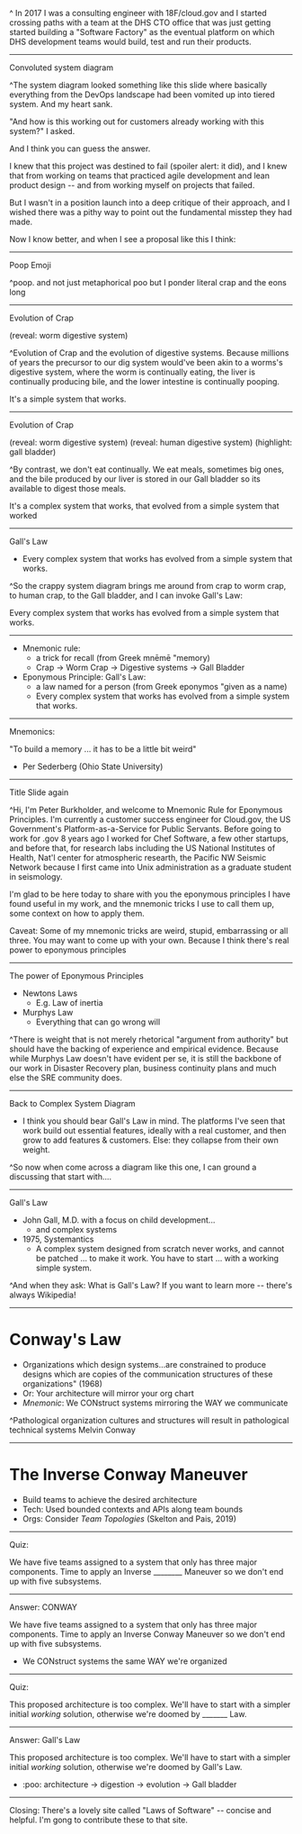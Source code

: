 ^ In 2017 I was a consulting engineer with 18F/cloud.gov
and I started crossing paths with a team at the DHS CTO
office that was just getting started building a "Software Factory" as the 
eventual platform on which DHS development teams would
build, test and run their products.

---

Convoluted system diagram

^The system diagram looked something like this slide
where basically everything from the DevOps landscape
had been vomited up into tiered system. And my heart sank.

"And how is this working out for customers already working
with this system?" I asked. 

And I think you can guess the answer.

I knew that this project was destined to fail (spoiler alert: it
did), and I knew that from working on teams that practiced agile 
development and lean product design -- and from working myself on
projects that failed.

But I wasn't in a position launch into a deep critique of their
approach, and I wished there was a pithy way to point out the
fundamental misstep they had made.

Now I know better, and when I see a proposal like this I think:

---

Poop Emoji

^poop. and not just metaphorical poo but I ponder literal
crap and the eons long

---

Evolution of Crap

(reveal: worm digestive system)

^Evolution of Crap and the evolution of digestive systems. Because millions 
of years the precursor to our dig system would've been akin to
a worms's digestive system, where the worm is continually eating,
the liver is continually producing bile, and the lower intestine
is continually pooping.

It's a simple system that works.

---

Evolution of Crap

(reveal: worm digestive system)
(reveal: human digestive system)
(highlight: gall bladder)

^By contrast, we don't eat continually. We eat meals, sometimes big ones,
and the bile produced by our liver is stored in our Gall bladder so
its available to digest those meals. 

It's a complex system that works, that evolved from a simple system that
worked

---

Gall's Law
* Every complex system that works has evolved from a simple system that works.

^So the crappy system diagram brings me around from crap to
worm crap, to human crap, to the Gall bladder, and I can invoke
Gall's Law:

Every complex system that works has evolved from a simple system that works.

---

* Mnemonic rule: 
  * a trick for recall (from Greek mnēmē "memory)
  * Crap -> Worm Crap -> Digestive systems -> Gall Bladder
* Eponymous Principle: Gall's Law:
  * a law named for a person (from Greek eponymos "given as a name)
  * Every complex system that works has evolved from a simple system that works.

---

Mnemonics:

"To build a memory ... it has to be a little bit weird"
- Per Sederberg (Ohio State University)


---

Title Slide again

^Hi, I'm Peter Burkholder, and welcome to Mnemonic Rule for Eponymous
Principles. I'm currently a customer success engineer for Cloud.gov, the
US Government's Platform-as-a-Service for Public Servants. Before going to
work for .gov 8 years ago I worked for Chef Software, a few other startups, 
and before that, for research labs including the US National Institutes of
Health, Nat'l center for atmospheric researth, the Pacific NW Seismic Network
because I first came into Unix administration as a graduate student in 
seismology.

I'm glad to be here today to share with you the eponymous principles I have found 
useful in my work, and the mnemonic tricks I use to call them up, some context on how to apply them.

Caveat: Some of my mnemonic tricks are weird, stupid, embarrassing or all three.
You may want to come up with your own. Because I think there's real power
to eponymous principles

---

The power of Eponymous Principles
* Newtons Laws
  * E.g. Law of inertia
* Murphys Law
  * Everything that can go wrong will
  
^There is weight that is not merely
rhetorical "argument from authority" but should have
the backing of experience and empirical evidence. Because
while Murphys Law doesn't have evident per se, it is
still the backbone of our work in Disaster Recovery plan, 
business continuity plans and much else the SRE community does.



--- 

Back to Complex System Diagram

* I think you should bear Gall's Law in mind. The platforms
I've seen that work build out essential features,
ideally with a real customer, and then grow to add features & customers. 
Else: they collapse from their own weight.

^So now when come across a diagram like this one, I can 
ground a discussing that start with....


---

Gall's Law
* John Gall, M.D. with a focus on child development...
  * and complex systems
* 1975, Systemantics
  * A complex system designed from scratch never works, and cannot be patched ... to make it work. You have to start ... with a working simple system.

^And when they ask: What is Gall's Law?
If you want to learn more -- there's always Wikipedia!


---

# Conway's Law

* Organizations which design systems…are constrained to produce designs which are copies of the communication structures of these organizations" (1968)
* Or: Your architecture will mirror your org chart
* _Mnemonic_: We CONstruct systems mirroring the WAY we communicate

^Pathological organization cultures and structures
will result in pathological technical systems
Melvin Conway

---

# The Inverse Conway Maneuver

* Build teams to achieve the desired architecture
* Tech: Used bounded contexts and APIs along team bounds
* Orgs: Consider _Team Topologies_ (Skelton and Pais, 2019)


---

Quiz: 

We have five teams assigned to a system that only has three 
major components. Time to apply an Inverse ________ Maneuver
so we don't end up with five subsystems.


---

Answer: CONWAY

We have five teams assigned to a system that only has three 
major components. Time to apply an Inverse Conway Maneuver
so we don't end up with five subsystems.

* We CONstruct systems the same WAY we're organized

---

Quiz:

This proposed architecture is too complex. We'll have to start
with a simpler initial _working_ solution, otherwise we're doomed
by _______ Law.

---

Answer: Gall's Law

This proposed architecture is too complex. We'll have to start
with a simpler initial _working_ solution, otherwise we're doomed
by Gall's Law.

* :poo: architecture -> digestion -> evolution -> Gall bladder








---

Closing: There's a lovely site called "Laws of Software" -- concise and helpful. I'm gong to contribute these to that site.




